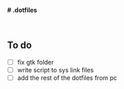**# .dotfiles**

&nbsp;
&nbsp;

## To do

- [ ] fix gtk folder
- [ ] write script to sys link files
- [ ] add the rest of the dotfiles from pc